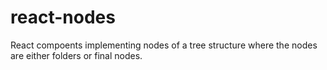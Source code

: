 # react-nodes
React compoents implementing nodes of a tree structure where the nodes are either folders or final nodes.
